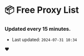 # :package: Free Proxy List
### Updated every 15 minutes.

- Last updated: `2024-07-31 10:34`

:heart:
